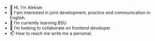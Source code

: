 - 👋 Hi, I’m Aleksei
- 👀 I'am interested in joint development, practice and communication in English.
- 🌱 I’m currently learning BSU
- 💞️ I’m looking to collaborate on frontend developer
- 📫 How to reach me write me a personal.
